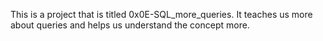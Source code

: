This is a project that is titled 0x0E-SQL_more_queries. It teaches us more about queries and helps us understand the concept more.

